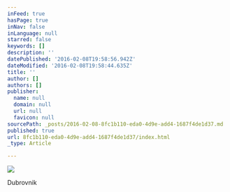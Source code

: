 ```yaml
---
inFeed: true
hasPage: true
inNav: false
inLanguage: null
starred: false
keywords: []
description: ''
datePublished: '2016-02-08T19:58:56.942Z'
dateModified: '2016-02-08T19:58:44.635Z'
title: ''
author: []
authors: []
publisher:
  name: null
  domain: null
  url: null
  favicon: null
sourcePath: _posts/2016-02-08-8fc1b110-eda0-4d9e-add4-1687f4de1d37.md
published: true
url: 8fc1b110-eda0-4d9e-add4-1687f4de1d37/index.html
_type: Article

---
```

![](https://the-grid-user-content.s3-us-west-2.amazonaws.com/ac2bf085-5a42-4e41-8808-8f1289e43864.jpg)

Dubrovnik